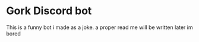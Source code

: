 # Gork Discord bot
This is a funny bot i made as a joke. a proper read me will be written later im bored
